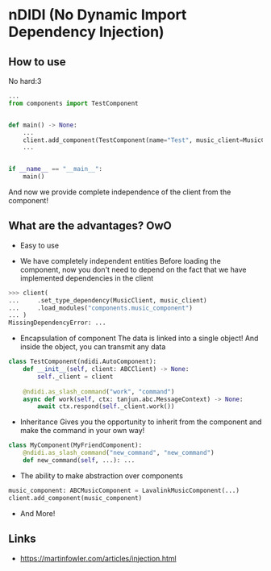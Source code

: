 # nDIDI (No Dynamic Import Dependency Injection)

## How to use

No hard:3
```py
...
from components import TestComponent


def main() -> None:
    ...
    client.add_component(TestComponent(name="Test", music_client=MusicClient()))
    ...


if __name__ == "__main__":
    main()
```
And now we provide complete independence of the client from the component!

## What are the advantages? OwO

* Easy to use

* We have completely independent entities
Before loading the component, now you don't need to depend on the fact that we have implemented dependencies in the client
```py
>>> client(
...     .set_type_dependency(MusicClient, music_client)
...     .load_modules("components.music_component")
... )
MissingDependencyError: ... 
```

* Encapsulation of component 
The data is linked into a single object!
And inside the object, you can transmit any data
```py
class TestComponent(ndidi.AutoComponent):
    def __init__(self, client: ABCClient) -> None:
        self._client = client
    
    @ndidi.as_slash_command("work", "command")
    async def work(self, ctx: tanjun.abc.MessageContext) -> None:
        await ctx.respond(self._client.work())
```

* Inheritance
Gives you the opportunity to inherit from the component and make the command in your own way!
```py
class MyComponent(MyFriendComponent):
    @ndidi.as_slash_command("new_command", "new_command")
    def new_command(self, ...): ...
```

* The ability to make abstraction over components
```py
music_component: ABCMusicComponent = LavalinkMusicComponent(...)
client.add_component(music_component)
```

* And More!

## Links

* https://martinfowler.com/articles/injection.html
